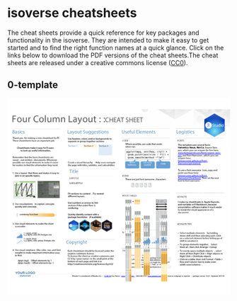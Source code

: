 
# isoverse cheatsheets

The cheat sheets provide a quick reference for key packages and
functionality in the isoverse. They are intended to make it easy to get
started and to find the right function names at a quick glance. Click on
the links below to download the PDF versions of the cheat sheets.The
cheat sheets are released under a creative commons license
([CC0](LICENSE.md)).

## 0-template

<a href="https://raw.githubusercontent.com/isoverse/cheatsheets/master/PDF/0-template.pdf$"><img src="PNG/0-template.png" width="600"></a>
